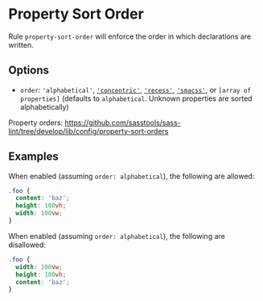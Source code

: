 # Property Sort Order

Rule `property-sort-order` will enforce the order in which declarations are written.

## Options

* `order`: `'alphabetical'`, [`'concentric'`](http://rhodesmill.org/brandon/2011/concentric-css/), [`'recess'`](http://twitter.github.io/recess/), [`'smacss'`](http://smacss.com/book/formatting), or `[array of properties]` (defaults to `alphabetical`. Unknown properties are sorted alphabetically)

Property orders: https://github.com/sasstools/sass-lint/tree/develop/lib/config/property-sort-orders

## Examples

When enabled (assuming `order: alphabetical`), the following are allowed:

```scss
.foo {
  content: 'baz';
  height: 100vh;
  width: 100vw;
}
```

When enabled (assuming `order: alphabetical`), the following are disallowed:

```scss
.foo {
  width: 100vw;
  height: 100vh;
  content: 'baz';
}
```
